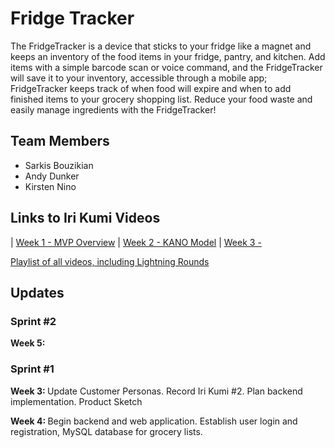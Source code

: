 # Fridge Tracker
The FridgeTracker is a device that sticks to your fridge like a magnet and keeps an inventory of the food items in your fridge, pantry, and kitchen. Add items with a simple barcode scan or voice command, and the FridgeTracker will save it to your inventory, accessible through a mobile app; FridgeTracker keeps track of when food will expire and when to add finished items to your grocery shopping list. Reduce your food waste and easily manage ingredients with the FridgeTracker!

## Team Members
- Sarkis Bouzikian
- Andy Dunker
- Kirsten Nino

## Links to Iri Kumi Videos
| [Week 1 - MVP Overview](https://www.youtube.com/watch?v=KZruzixlRfA) 
| [Week 2 - KANO Model](https://www.youtube.com/watch?v=Jd1Xx1nVHN8) 
| [Week 3 - ]()

[Playlist of all videos, including Lightning Rounds](https://youtube.com/playlist?list=PLaKXIi5VEO9pIqW9GB4_uan7wKJS5eATq)

## Updates

### Sprint #2
<strong>Week 5: </strong>

### Sprint #1
<strong>Week 3: </strong> Update Customer Personas. Record Iri Kumi #2. Plan backend implementation. Product Sketch

<strong>Week 4: </strong> Begin backend and web application. Establish user login and registration, MySQL database for grocery lists.